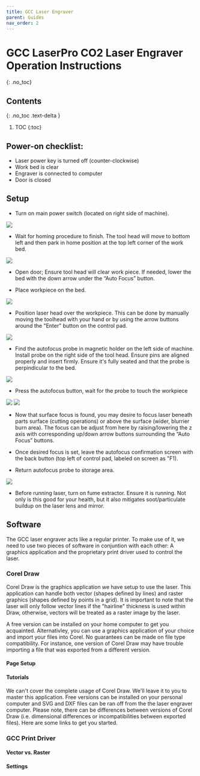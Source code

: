```yaml
---
title: GCC Laser Engraver
parent: Guides
nav_order: 2
---
```

# GCC LaserPro CO2 Laser Engraver Operation Instructions
{: .no_toc}

## Contents
{: .no_toc .text-delta }
1. TOC
{:toc}

## Power-on checklist:
- Laser power key is turned off (counter-clockwise)
- Work bed is clear
- Engraver is connected to computer
- Door is closed

## Setup
- Turn on main power switch (located on right side of machine).
  
![](../../../assets/img/gcc/gcc1.png)

- Wait for homing procedure to finish. The tool head will move to bottom left and then park in home position at the top left corner of the work bed.

![](../../../assets/img/gcc/gcc2.png)

- Open door; Ensure tool head will clear work piece. If needed, lower the bed with the down arrow under the “Auto Focus” button.

- Place workpiece on the bed.

![](../../../assets/img/gcc/gcc4.png)

- Position laser head over the workpiece. This can be done by manually moving the toolhead with your hand or by using the arrow buttons around the "Enter" button on the control pad.

![](../../../assets/img/gcc/gcc3.png)

- Find the autofocus probe in magnetic holder on the left side of machine. Install probe on the right side of the tool head. Ensure pins are aligned properly and insert firmly. Ensure it's fully seated and that the probe is perpindicular to the bed.

![](../../../assets/img/gcc/gcc5.png)

- Press the autofocus button, wait for the probe to touch the workpiece

![](../../../assets/img/gcc/gcc6.png) ![](../../../assets/img/gcc/gcc7.png)

- Now that surface focus is found, you may desire to focus laser beneath parts surface (cutting operations) or above the surface (wider, blurrier burn area). The focus can be adjust from here by raising/lowering the z axis with corresponding up/down arrow buttons surrounding the “Auto Focus” buttons.

- Once desired focus is set, leave the autofocus confirmation screen with the back button (top left of control pad, labeled on screen as "F1).

- Return autofocus probe to storage area.

![](../../../assets/img/gcc/gcc8.png)

- Before running laser, turn on fume extractor. Ensure it is running. Not only is this good for your health, but it also mitigates soot/particulate buildup on the laser lens and mirror. 

## Software
The GCC laser engraver acts like a regular printer. To make use of it, we need to use two pieces of software in conjuntion with each other: A graphics application and the proprietary print driver used to control the laser.

### Corel Draw
Corel Draw is the graphics application we have setup to use the laser. This application can handle both vector (shapes defined by lines) and raster graphics (shapes defined by points in a grid). It is important to note that the laser will only follow vector lines if the "hairline" thickness is used within Draw, otherwise, vectors will be treated as a raster image by the laser.

A free version can be installed on your home computer to get you acquainted. Alternativley, you can use a graphics application of your choice and import your files into Corel. No guarantees can be made on file type compatibility. For instance, one version of Corel Draw may have trouble importing a file that was exported from a different version. 

#### Page Setup

#### Tutorials
We can't cover the complete usage of Corel Draw. We'll leave it to you to master this application. Free versions can be installed on your personal computer and SVG and DXF files can be ran off from the the laser engraver computer. Please note, there can be differences between versions of Corel Draw (i.e. dimensional differences or incompatibilities between exported files). Here are some links to get you started.

### GCC Print Driver
#### Vector vs. Raster
#### Settings
